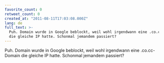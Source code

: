 ```yaml
---
favorite_count: 0
retweet_count: 0
created_at: "2011-08-11T17:03:08.000Z"
lang: de
full_text: >-
  Puh. Domain wurde in Google beblockt, weil wohl irgendwann eine .co.cc-Domain
  die gleiche IP hatte. Schonmal jemandem passiert?
---
```


Puh. Domain wurde in Google beblockt, weil wohl irgendwann eine .co.cc-Domain
die gleiche IP hatte. Schonmal jemandem passiert?
